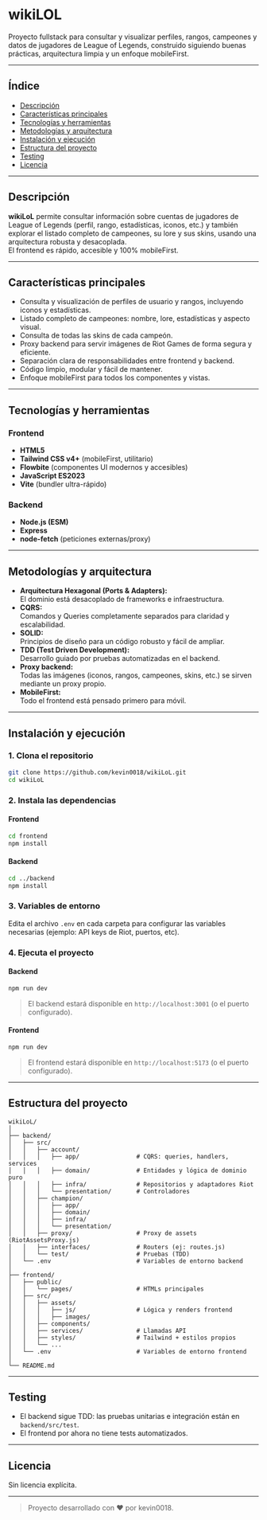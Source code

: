 # wikiLOL

Proyecto fullstack para consultar y visualizar perfiles, rangos, campeones y datos de jugadores de League of Legends, construido siguiendo buenas prácticas, arquitectura limpia y un enfoque mobileFirst.

---

## Índice

- [Descripción](#descripción)
- [Características principales](#características-principales)
- [Tecnologías y herramientas](#tecnologías-y-herramientas)
- [Metodologías y arquitectura](#metodologías-y-arquitectura)
- [Instalación y ejecución](#instalación-y-ejecución)
- [Estructura del proyecto](#estructura-del-proyecto)
- [Testing](#testing)
- [Licencia](#licencia)

---

## Descripción

**wikiLoL** permite consultar información sobre cuentas de jugadores de League of Legends (perfil, rango, estadísticas, iconos, etc.) y también explorar el listado completo de campeones, su lore y sus skins, usando una arquitectura robusta y desacoplada.  
El frontend es rápido, accesible y 100% mobileFirst.

---

## Características principales

- Consulta y visualización de perfiles de usuario y rangos, incluyendo iconos y estadísticas.
- Listado completo de campeones: nombre, lore, estadísticas y aspecto visual.
- Consulta de todas las skins de cada campeón.
- Proxy backend para servir imágenes de Riot Games de forma segura y eficiente.
- Separación clara de responsabilidades entre frontend y backend.
- Código limpio, modular y fácil de mantener.
- Enfoque mobileFirst para todos los componentes y vistas.

---

## Tecnologías y herramientas

### Frontend

- **HTML5**
- **Tailwind CSS v4+** (mobileFirst, utilitario)
- **Flowbite** (componentes UI modernos y accesibles)
- **JavaScript ES2023**
- **Vite** (bundler ultra-rápido)

### Backend

- **Node.js (ESM)**
- **Express**
- **node-fetch** (peticiones externas/proxy)

---

## Metodologías y arquitectura

- **Arquitectura Hexagonal (Ports & Adapters):**  
  El dominio está desacoplado de frameworks e infraestructura.
- **CQRS:**  
  Comandos y Queries completamente separados para claridad y escalabilidad.
- **SOLID:**  
  Principios de diseño para un código robusto y fácil de ampliar.
- **TDD (Test Driven Development):**  
  Desarrollo guiado por pruebas automatizadas en el backend.
- **Proxy backend:**  
  Todas las imágenes (iconos, rangos, campeones, skins, etc.) se sirven mediante un proxy propio.
- **MobileFirst:**  
  Todo el frontend está pensado primero para móvil.

---

## Instalación y ejecución

### 1. Clona el repositorio

```sh
git clone https://github.com/kevin0018/wikiLoL.git
cd wikiLoL
```

### 2. Instala las dependencias

#### Frontend

```sh
cd frontend
npm install
```

#### Backend

```sh
cd ../backend
npm install
```

### 3. Variables de entorno

Edita el archivo `.env` en cada carpeta para configurar las variables necesarias (ejemplo: API keys de Riot, puertos, etc).

### 4. Ejecuta el proyecto

#### Backend

```sh
npm run dev
```
> El backend estará disponible en `http://localhost:3001` (o el puerto configurado).

#### Frontend

```sh
npm run dev
```
> El frontend estará disponible en `http://localhost:5173` (o el puerto configurado).

---

## Estructura del proyecto

```
wikiLoL/
│
├── backend/
│   ├── src/
│   │   ├── account/
│   │   │   ├── app/                # CQRS: queries, handlers, services
│   │   │   ├── domain/             # Entidades y lógica de dominio puro
│   │   │   ├── infra/              # Repositorios y adaptadores Riot
│   │   │   └── presentation/       # Controladores
│   │   ├── champion/
│   │   │   ├── app/
│   │   │   ├── domain/
│   │   │   ├── infra/
│   │   │   └── presentation/
│   │   ├── proxy/                  # Proxy de assets (RiotAssetsProxy.js)
│   │   ├── interfaces/             # Routers (ej: routes.js)
│   │   └── test/                   # Pruebas (TDD)
│   └── .env                        # Variables de entorno backend
│
├── frontend/
│   ├── public/
│   │   └── pages/                  # HTMLs principales
│   ├── src/
│   │   ├── assets/
│   │   │   ├── js/                 # Lógica y renders frontend
│   │   │   ├── images/
│   │   ├── components/
│   │   ├── services/               # Llamadas API
│   │   ├── styles/                 # Tailwind + estilos propios
│   │   └── ...
│   └── .env                        # Variables de entorno frontend
│
└── README.md
```

---

## Testing

- El backend sigue TDD: las pruebas unitarias e integración están en `backend/src/test`.
- El frontend por ahora no tiene tests automatizados.

---

## Licencia

Sin licencia explícita.

---

> Proyecto desarrollado con ❤️ por kevin0018.